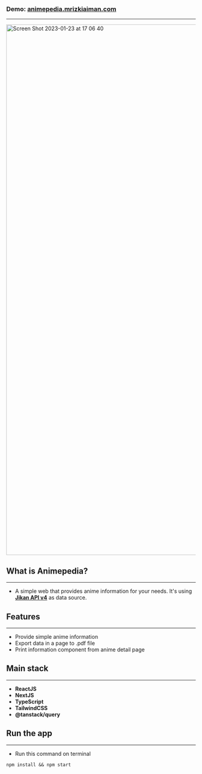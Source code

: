 ### Demo: **[animepedia.mrizkiaiman.com](https://animepedia.mrizkiaiman.com)**
---
<img width="1406" alt="Screen Shot 2023-01-23 at 17 06 40" src="https://user-images.githubusercontent.com/53157683/214013462-012e2d64-d5de-4cd7-8bf9-000c0e091d5b.png">

## What is Animepedia?
---
- A simple web that provides anime information for your needs. It's using **[Jikan API v4](https://docs.api.jikan.moe/)** as data source.

## Features
---
- Provide simple anime information
- Export data in a page to .pdf file
- Print information component from anime detail page

## Main stack
---
- **ReactJS**
- **NextJS**
- **TypeScript**
- **TailwindCSS**
- **@tanstack/query**

## Run the app
---

- Run this command on terminal
```
npm install && npm start
```


